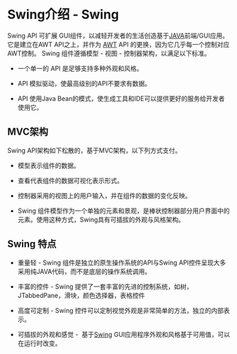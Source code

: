 # Swing介绍 - Swing

Swing API 可扩展 GUI组件，以减轻开发者的生活创造基于[JAVA](http://www.yiibai.com/java)前端/GUI应用。它是建立在AWT API之上，并作为 [AWT](http://www.yiibai.com/awt) API 的更换，因为它几乎每一个控制对应 AWT控制。 Swing 组件遵循模型 - 视图 - 控制器架构，以满足以下标准。

*   一个单一的 API 是足够支持多种外观和风格。

*   API 模拟驱动，使最高级别的API不要求有数据。

*   API 使用Java Bean的模式，使生成工具和IDE可以提供更好的服务给开发者使用它。

## MVC架构

Swing API架构如下松散的，基于MVC架构，以下列方式支付。

*   模型表示组件的数据。

*   查看代表组件的数据可视化表示形式。

*   控制器采用的视图上的用户输入，并在组件的数据的变化反映。

*   Swing 组件模型作为一个单独的元素和景观，是棒状控制器部分用户界面中的元素。使用这种方式，Swing具有可插拔的外观与风格架构。

## Swing 特点

*   重量轻 - Swing 组件是独立的原生操作系统的API与Swing API控件呈现大多采用纯JAVA代码，而不是底层的操作系统调用。

*   丰富的控件 - Swing 提供了一套丰富的先进的控制系统，如树，JTabbedPane，滑块，颜色选择器，表格控件

*   高度可定制 - Swing 控件可以定制视觉外观是非常简单的方法，独立的内部表示。

*   可插拔的外观和感觉 -  基于[Swing](http://www.yiibai.com/swing) GUI应用程序外观和风格基于可用值，可以在运行时改变。

